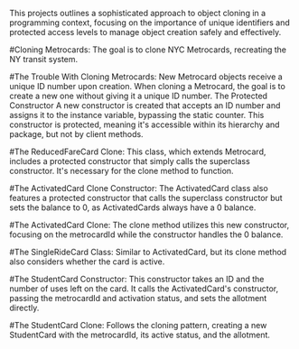 This projects outlines a sophisticated approach to object cloning in a programming context, focusing on the importance of unique identifiers and protected access levels to manage object creation safely and effectively.

#Cloning Metrocards: The goal is to clone NYC Metrocards, recreating the NY transit system.

#The Trouble With Cloning Metrocards: New Metrocard objects receive a unique ID number upon creation. When cloning a Metrocard, the goal is to create a new one without giving it a unique ID number. The Protected Constructor A new constructor is created that accepts an ID number and assigns it to the instance variable, bypassing the static counter. This constructor is protected, meaning it's accessible within its hierarchy and package, but not by client methods.

#The ReducedFareCard Clone: This class, which extends Metrocard, includes a protected constructor that simply calls the superclass constructor. It's necessary for the clone method to function.

#The ActivatedCard Clone Constructor: The ActivatedCard class also features a protected constructor that calls the superclass constructor but sets the balance to 0, as ActivatedCards always have a 0 balance.

#The ActivatedCard Clone: The clone method utilizes this new constructor, focusing on the metrocardId while the constructor handles the 0 balance.

#The SingleRideCard Class: Similar to ActivatedCard, but its clone method also considers whether the card is active.

#The StudentCard Constructor: This constructor takes an ID and the number of uses left on the card. It calls the ActivatedCard's constructor, passing the metrocardId and activation status, and sets the allotment directly.

#The StudentCard Clone: Follows the cloning pattern, creating a new StudentCard with the metrocardId, its active status, and the allotment.
